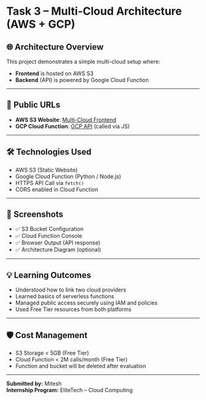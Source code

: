 # Task 3 – Multi-Cloud Architecture (AWS + GCP)

## 🌐 Architecture Overview
This project demonstrates a simple multi-cloud setup where:
- **Frontend** is hosted on AWS S3
- **Backend** (API) is powered by Google Cloud Function

---

## 🔗 Public URLs
- **AWS S3 Website**: [Multi-Cloud Frontend](https://multi-cloud-frontend-mitesh.s3.ap-south-1.amazonaws.com/index.html)
- **GCP Cloud Function**: [GCP API](https://asia-south1-root-dispatch-458612-b2.cloudfunctions.net/hello_world) (called via JS)

---

## 🛠️ Technologies Used
- AWS S3 (Static Website)
- Google Cloud Function (Python / Node.js)
- HTTPS API Call via `fetch()`
- CORS enabled in Cloud Function

---

## 📸 Screenshots
- ✅ S3 Bucket Configuration
- ✅ Cloud Function Console
- ✅ Browser Output (API response)
- ✅ Architecture Diagram (optional)

---

## 💡 Learning Outcomes
- Understood how to link two cloud providers
- Learned basics of serverless functions
- Managed public access securely using IAM and policies
- Used Free Tier resources from both platforms

---

## 🛡️ Cost Management
- S3 Storage < 5GB (Free Tier)
- Cloud Function < 2M calls/month (Free Tier)
- Function and bucket will be deleted after evaluation

---

**Submitted by:** Mitesh  
**Internship Program:** EliteTech – Cloud Computing  
